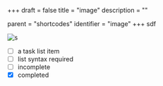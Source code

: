+++
draft = false
title = "image"
description = ""


parent = "shortcodes"
identifier = "image"
+++
sdf



![s](https://github.com/vjeantet/vjeantet.fr/raw/master/static/images/sgthon/C.jpg?classes=border,shadow)

- [ ] a task list item
- [ ] list syntax required
- [ ] incomplete
- [x] completed